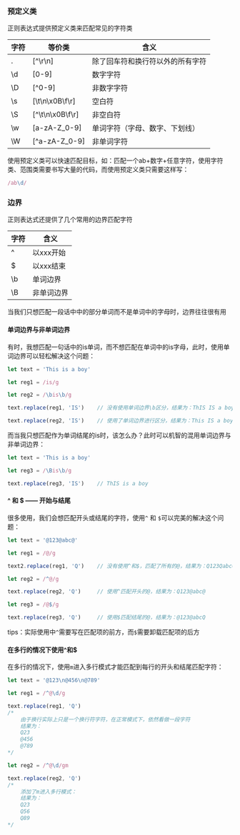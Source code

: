 ### 预定义类

正则表达式提供预定义类来匹配常见的字符类

| 字符 | 等价类          | 含义                             |
| ---- | --------------- | -------------------------------- |
| .    | [^\r\n]         | 除了回车符和换行符以外的所有字符 |
| \d   | [0-9]           | 数字字符                         |
| \D   | [^0-9]          | 非数字字符                       |
| \s   | [\t\n\x0B\f\r]  | 空白符                           |
| \S   | [^\t\n\x0B\f\r] | 非空白符                         |
| \w   | [a-zA-Z_0-9]    | 单词字符（字母、数字、下划线）   |
| \W   | [^a-zA-Z_0-9]   | 非单词字符                       |

使用预定义类可以快速匹配目标，如：匹配一个ab+数字+任意字符，使用字符类、范围类需要书写大量的代码，而使用预定义类只需要这样写：

```js
/ab\d/
```

### 边界

正则表达式还提供了几个常用的边界匹配字符

| 字符 | 含义       |
| ---- | ---------- |
| ^    | 以xxx开始  |
| $    | 以xxx结束  |
| \b   | 单词边界   |
| \B   | 非单词边界 |

当我们只想匹配一段话中中的部分单词而不是单词中的字母时，边界往往很有用

#### 单词边界与非单词边界

有时，我想匹配一句话中的is单词，而不想匹配在单词中的is字母，此时，使用单词边界可以轻松解决这个问题：

```js
let text = 'This is a boy'

let reg1 = /is/g

let reg2 = /\bis\b/g

text.replace(reg1, 'IS')	// 没有使用单词边界\b区分，结果为：ThIS IS a boy

text.replace(reg2, 'IS')	// 使用了单词边界进行区分，结果为：This IS a boy
```

而当我只想匹配作为单词结尾的is时，该怎么办？此时可以机智的混用单词边界与非单词边界：

```js
let text = 'This is a boy'

let reg3 = /\Bis\b/g

text.replace(reg3, 'IS')	// ThIS is a boy
```

#### ^ 和 $ —— 开始与结尾

很多使用，我们会想匹配开头或结尾的字符，使用`^` 和 `$`可以完美的解决这个问题：

```js
let text = '@123@abc@'

let reg1 = /@/g

text2.replace(reg1, 'Q')	// 没有使用^和$，匹配了所有的@，结果为：Q123QabcQ

let reg2 = /^@/g

text.replace(reg2, 'Q')		// 使用^匹配开头的@，结果为：Q123@abc@

let reg3 = /@$/g

text.replace(reg3, 'Q')		// 使用$匹配结尾的@，结果为：@123@abcQ
```

tips：实际使用中`^`需要写在匹配项的前方，而`$`需要卸载匹配项的后方

#### 在多行的情况下使用^和$

在多行的情况下，使用`m`进入多行模式才能匹配到每行的开头和结尾匹配字符：

```js
let text = '@123\n@456\n@789'

let reg1 = /^@\d/g

text.replace(reg1, 'Q')		 
/*
	由于换行实际上只是一个换行符字符，在正常模式下，依然看做一段字符
	结果为：
	Q23
	@456
	@789
*/

let reg2 = /^@\d/gm

text.replace(reg2, 'Q')
/*
	添加了m进入多行模式：
	结果为：
	Q23
	Q56
	Q89
*/
```


